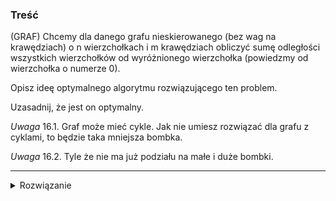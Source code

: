 ### Treść
(GRAF)
Chcemy dla danego grafu nieskierowanego (bez wag na krawędziach) 
o n wierzchołkach i m krawędziach obliczyć sumę odległości wszystkich wierzchołków 
od wyróżnionego wierzchołka (powiedzmy od wierzchołka o numerze 0). 

Opisz ideę optymalnego algorytmu rozwiązującego ten problem. 

Uzasadnij, że jest on optymalny.

*Uwaga* 16.1. Graf może mieć cykle. Jak nie umiesz rozwiązać dla grafu z cyklami, to będzie taka mniejsza
bombka.

*Uwaga* 16.2. Tyle że nie ma już podziału na małe i duże bombki.


------
<details><summary>Rozwiązanie</summary>
<p>
    
Zrobić BFSa, żeby policzyć odległości do wszystkich wierzchołków, 
a następnie je zsumować (albo sumować od razu w trakcie BFSa). O(|V|+|E|)

Nie można lepiej, bo trzeba przejrzeć wszystkie wierzchołki i krawędzie - krawędzie dlatego, że gdybyśmy
jakiejś nie rozpatrzyli, to mogłaby tworzyć krótszą ścieżkę do jakiegoś wierzchołka.
